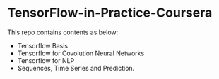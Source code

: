 # TensorFlow-in-Practice-Coursera

This repo contains contents as below:

- Tensorflow Basis
- Tensorflow for Covolution Neural Networks
- Tensorflow for NLP
- Sequences, Time Series and Prediction.
